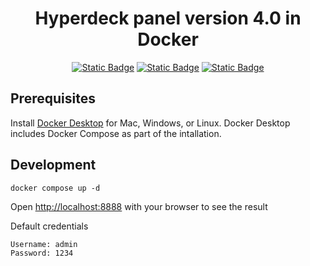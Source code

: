 <h1 align="center"> Hyperdeck panel version 4.0 in Docker </h1>

<p align="center">
<a href="https://www.php.net/releases/7_4_29.php"><img alt="Static Badge" src="https://img.shields.io/badge/PHP-7.4.24-blue?style=flat-square&logo=php&logoSize=auto"></a>
<a href="https://hyperdeckpanel.com"><img alt="Static Badge" src="https://img.shields.io/badge/HyperDeck-4.0-blue?style=flat-square&logoSize=auto"></a>
<a href="https://www.docker.com"><img alt="Static Badge" src="https://img.shields.io/badge/Docker-27-blue?style=flat-square&logo=docker&logoSize=auto"></a>
</p>


## Prerequisites
Install <a href="https://docs.docker.com/get-docker">Docker Desktop</a> for Mac, Windows, or Linux. Docker Desktop includes Docker Compose as part of the intallation.

## Development

```
docker compose up -d
```

Open <a href="http://localhost:8888">http://localhost:8888</a> with your browser to see the result<br />

Default credentials
```
Username: admin
Password: 1234
```
